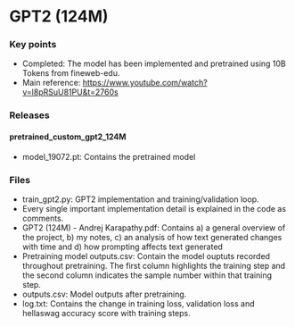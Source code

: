 # GPT2 (124M)
### Key points
- Completed: The model has been implemented and pretrained using 10B Tokens from fineweb-edu.
- Main reference: https://www.youtube.com/watch?v=l8pRSuU81PU&t=2760s

### Releases
#### pretrained_custom_gpt2_124M
- model_19072.pt: Contains the pretrained model 

### Files
- train_gpt2.py: GPT2 implementation and training/validation loop.
- Every single important implementation detail is explained in the code as comments.
- GPT2 (124M) - Andrej Karapathy.pdf: Contains a) a general overview of the project, b) my notes, c) an analysis of how text generated changes with time and d) how prompting affects text generated
- Pretraining model outputs.csv: Contain the model ouptuts recorded throughout pretraining. The first column highlights the training step and the second column indicates the sample number within that training step.
- outputs.csv: Model outputs after pretraining.
- log.txt: Contains the change in training loss, validation loss and hellaswag accuracy score with training steps.

